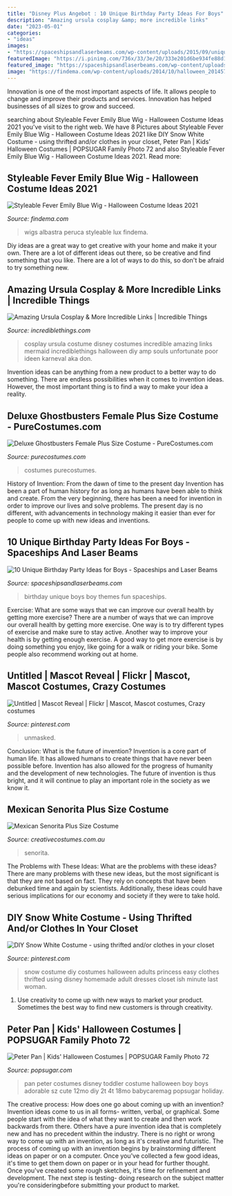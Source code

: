 ```yaml
---
title: "Disney Plus Angebot : 10 Unique Birthday Party Ideas For Boys"
description: "Amazing ursula cosplay &amp; more incredible links"
date: "2023-05-01"
categories:
- "ideas"
images:
- "https://spaceshipsandlaserbeams.com/wp-content/uploads/2015/09/unique-birthday-party-ideas-for-boys-fun.jpg.jpg"
featuredImage: "https://i.pinimg.com/736x/33/3e/20/333e201d6be934fe88d1c5841779769b.jpg"
featured_image: "https://spaceshipsandlaserbeams.com/wp-content/uploads/2015/09/unique-birthday-party-ideas-for-boys-fun.jpg.jpg"
image: "https://findema.com/wp-content/uploads/2014/10/halloween_20145714.jpg"
---
```



Innovation is one of the most important aspects of life. It allows people to change and improve their products and services. Innovation has helped businesses of all sizes to grow and succeed.

	

		
searching about Styleable Fever Emily Blue Wig - Halloween Costume Ideas 2021 you've visit to the right web. We have 8 Pictures about Styleable Fever Emily Blue Wig - Halloween Costume Ideas 2021 like DIY Snow White Costume - using thrifted and/or clothes in your closet, Peter Pan | Kids&#039; Halloween Costumes | POPSUGAR Family Photo 72 and also Styleable Fever Emily Blue Wig - Halloween Costume Ideas 2021. Read more:
		
    
## Styleable Fever Emily Blue Wig - Halloween Costume Ideas 2021

<img loading=lazy src="https://findema.com/wp-content/uploads/2014/10/halloween_20145714.jpg" onerror="this.onerror=null;this.src='https://tse2.mm.bing.net/th?id=OIP.d4fUtNtAL9OoD9Sre4SDfQHaKl&amp;pid=15.1';" alt="Styleable Fever Emily Blue Wig - Halloween Costume Ideas 2021">

_Source: findema.com_

>wigs albastra peruca styleable lux findema. 

	

Diy ideas are a great way to get creative with your home and make it your own. There are a lot of different ideas out there, so be creative and find something that you like. There are a lot of ways to do this, so don't be afraid to try something new.

    
## Amazing Ursula Cosplay &amp; More Incredible Links | Incredible Things

<img loading=lazy src="https://incrediblethings.com/wp-content/uploads/2014/06/acen-2014-capesandcartridges-ursula-cosplay.jpg" onerror="this.onerror=null;this.src='https://tse2.mm.bing.net/th?id=OIP.GqY4NtVFaZKdvM_gApfWkQHaLH&amp;pid=15.1';" alt="Amazing Ursula Cosplay &amp; More Incredible Links | Incredible Things">

_Source: incrediblethings.com_

>cosplay ursula costume disney costumes incredible amazing links mermaid incrediblethings halloween diy amp souls unfortunate poor ideen karneval aka don. 

	

Invention ideas can be anything from a new product to a better way to do something. There are endless possibilities when it comes to invention ideas. However, the most important thing is to find a way to make your idea a reality.

    
## Deluxe Ghostbusters Female Plus Size Costume - PureCostumes.com

<img loading=lazy src="https://www.purecostumes.com/mm5/graphics/00000001/R820122_full_1.jpg" onerror="this.onerror=null;this.src='https://tse3.mm.bing.net/th?id=OIP.kenEA9LbDa_qR8opLjt-XwHaLO&amp;pid=15.1';" alt="Deluxe Ghostbusters Female Plus Size Costume - PureCostumes.com">

_Source: purecostumes.com_

>costumes purecostumes. 

	

History of Invention: From the dawn of time to the present day
Invention has been a part of human history for as long as humans have been able to think and create. From the very beginning, there has been a need for invention in order to improve our lives and solve problems. The present day is no different, with advancements in technology making it easier than ever for people to come up with new ideas and inventions.

    
## 10 Unique Birthday Party Ideas For Boys - Spaceships And Laser Beams

<img loading=lazy src="https://spaceshipsandlaserbeams.com/wp-content/uploads/2015/09/unique-birthday-party-ideas-for-boys-fun.jpg.jpg" onerror="this.onerror=null;this.src='https://tse2.mm.bing.net/th?id=OIP.y8iO0fvm-BlWaq7WHoPNJQHaLH&amp;pid=15.1';" alt="10 Unique Birthday Party Ideas for Boys - Spaceships and Laser Beams">

_Source: spaceshipsandlaserbeams.com_

>birthday unique boys boy themes fun spaceships. 

	

Exercise: What are some ways that we can improve our overall health by getting more exercise?
There are a number of ways that we can improve our overall health by getting more exercise. One way is to try different types of exercise and make sure to stay active. Another way to improve your health is by getting enough exercise. A good way to get more exercise is by doing something you enjoy, like going for a walk or riding your bike. Some people also recommend working out at home.

    
## Untitled | Mascot Reveal | Flickr | Mascot, Mascot Costumes, Crazy Costumes

<img loading=lazy src="https://i.pinimg.com/736x/33/3e/20/333e201d6be934fe88d1c5841779769b.jpg" onerror="this.onerror=null;this.src='https://tse1.mm.bing.net/th?id=OIP.JgSrYMHdzoKHlS8jnYCHnAHaJ3&amp;pid=15.1';" alt="Untitled | Mascot Reveal | Flickr | Mascot, Mascot costumes, Crazy costumes">

_Source: pinterest.com_

>unmasked. 

	

Conclusion: What is the future of invention?
Invention is a core part of human life. It has allowed humans to create things that have never been possible before. Invention has also allowed for the progress of humanity and the development of new technologies. The future of invention is thus bright, and it will continue to play an important role in the society as we know it.

    
## Mexican Senorita Plus Size Costume

<img loading=lazy src="https://www.creativecostumes.com.au/wp-content/uploads/2018/07/CC_April_18_169-768x1024.jpg" onerror="this.onerror=null;this.src='https://tse1.mm.bing.net/th?id=OIP.RYwhM5AJisGeIl4ixr4QlQHaJ4&amp;pid=15.1';" alt="Mexican Senorita Plus Size Costume">

_Source: creativecostumes.com.au_

>senorita. 

	

The Problems with These Ideas: What are the problems with these ideas?
There are many problems with these new ideas, but the most significant is that they are not based on fact. They rely on concepts that have been debunked time and again by scientists. Additionally, these ideas could have serious implications for our economy and society if they were to take hold.

    
## DIY Snow White Costume - Using Thrifted And/or Clothes In Your Closet

<img loading=lazy src="https://i.pinimg.com/736x/79/7d/b6/797db6e831b796af44528bfdfe313ddb--snow-white-halloween-costume-halloween-costumes.jpg" onerror="this.onerror=null;this.src='https://tse2.mm.bing.net/th?id=OIP.gj-U5ueF6fhFU7f4XFJF4wHaLH&amp;pid=15.1';" alt="DIY Snow White Costume - using thrifted and/or clothes in your closet">

_Source: pinterest.com_

>snow costume diy costumes halloween adults princess easy clothes thrifted using disney homemade adult dresses closet ish minute last woman. 

	

1. Use creativity to come up with new ways to market your product. Sometimes the best way to find new customers is through creativity.

    
## Peter Pan | Kids&#039; Halloween Costumes | POPSUGAR Family Photo 72

<img loading=lazy src="https://media1.popsugar-assets.com/files/thumbor/ArrVBLlQJImnO_H0wZ7yPPdjZDc/fit-in/728xorig/filters:format_auto-!!-:strip_icc-!!-/2017/09/14/804/n/24155406/09dc243d59bac80153f725.30782510_pp/i/Peter-Pan.jpg" onerror="this.onerror=null;this.src='https://tse3.mm.bing.net/th?id=OIP.cFxwlygLmAbbsGLwi0nl-AHaKX&amp;pid=15.1';" alt="Peter Pan | Kids&#039; Halloween Costumes | POPSUGAR Family Photo 72">

_Source: popsugar.com_

>pan peter costumes disney toddler costume halloween boy boys adorable sz cute 12mo diy 2t 4t 18mo babycaremag popsugar holiday. 

	

The creative process: How does one go about coming up with an invention?
Invention ideas come to us in all forms- written, verbal, or graphical. Some people start with the idea of what they want to create and then work backwards from there. Others have a pure invention idea that is completely new and has no precedent within the industry. There is no right or wrong way to come up with an invention, as long as it's creative and futuristic. The process of coming up with an invention begins by brainstorming different ideas on paper or on a computer. Once you've collected a few good ideas, it's time to get them down on paper or in your head for further thought. Once you've created some rough sketches, it's time for refinement and development. The next step is testing- doing research on the subject matter you're consideringbefore submitting your product to market.

